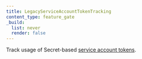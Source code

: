 ```yaml
---
title: LegacyServiceAccountTokenTracking
content_type: feature_gate
_build:
  list: never
  render: false
---
```

Track usage of Secret-based
[service account tokens](/docs/concepts/security/service-accounts/#get-a-token).
